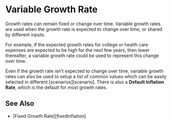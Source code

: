 # Variable Growth Rate

Growth rates can remain fixed or change over time. Variable growth rates 
are used when the growth rate is expected
to change over time, or shared by different inputs. 

For example, if the expected growth rates for college or health care expenses 
are expected to be high for the next few years, then lower thereafter, a variable
 growth rate could be used to represent this change over time.

Even if the growth rate isn't 
expected to change over time, variable growth rates can 
also be used to setup a list of common values
which can be easily selected in different [scenarios][scenario]. 
There is also a __Default Inflation Rate__, which is the default for most growth rates.

## See Also

* [Fixed Growth Rate][fixedInflation]